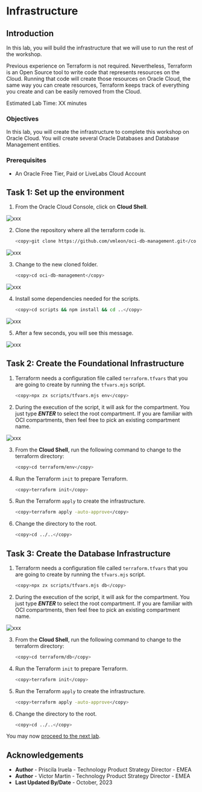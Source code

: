 # Infrastructure

## Introduction

In this lab, you will build the infrastructure that we will use to run the rest of the workshop.

Previous experience on Terraform is not required. Nevertheless, Terraform is an Open Source tool to write code that represents resources on the Cloud. Running that code will create those resources on Oracle Cloud, the same way you can create resources, Terraform keeps track of everything you create and can be easily removed from the Cloud.

Estimated Lab Time: XX minutes

### Objectives

In this lab, you will create the infrastructure to complete this workshop on Oracle Cloud. You will create several Oracle Databases and Database Management entities.

### Prerequisites

* An Oracle Free Tier, Paid or LiveLabs Cloud Account

## Task 1: Set up the environment

1. From the Oracle Cloud Console, click on **Cloud Shell**.

  ![xxx](images/xxx.png)

2. Clone the repository where all the terraform code is.

    ```bash
    <copy>git clone https://github.com/vmleon/oci-db-management.git</copy>
    ```

  ![xxx](images/xxx.png)

3. Change to the new cloned folder.

    ```bash
    <copy>cd oci-db-management</copy>
    ```

  ![xxx](images/xxx.png)

4. Install some dependencies needed for the scripts.


    ```bash
    <copy>cd scripts && npm install && cd ..</copy>
    ```

  ![xxx](images/xxx.png)

5. After a few seconds, you will see this message.

  ![xxx](images/xxx.png)

## Task 2: Create the Foundational Infrastructure

1. Terraform needs a configuration file called `terraform.tfvars` that you are going to create by running the `tfvars.mjs` script.

    ```bash
    <copy>npx zx scripts/tfvars.mjs env</copy>
    ```

2. During the execution of the script, it will ask for the compartment. You just type _**ENTER**_ to select the root compartment. If you are familiar with OCI compartments, then feel free to pick an existing compartment name.

  ![xxx](images/xxx.png)

3. From the **Cloud Shell**, run the following command to change to the terraform directory:

    ```bash
    <copy>cd terraform/env</copy>
    ```

4. Run the Terraform `init` to prepare Terraform.

    ```bash
    <copy>terraform init</copy>
    ```

5. Run the Terraform `apply` to create the infrastructure.

    ```bash
    <copy>terraform apply -auto-approve</copy>
    ```

6. Change the directory to the root.

    ```bash
    <copy>cd ../..</copy>
    ```

## Task 3: Create the Database Infrastructure

1. Terraform needs a configuration file called `terraform.tfvars` that you are going to create by running the `tfvars.mjs` script.

    ```bash
    <copy>npx zx scripts/tfvars.mjs db</copy>
    ```

2. During the execution of the script, it will ask for the compartment. You just type _**ENTER**_ to select the root compartment. If you are familiar with OCI compartments, then feel free to pick an existing compartment name.

  ![xxx](images/xxx.png)

3. From the **Cloud Shell**, run the following command to change to the terraform directory:

    ```bash
    <copy>cd terraform/db</copy>
    ```

4. Run the Terraform `init` to prepare Terraform.

    ```bash
    <copy>terraform init</copy>
    ```

5. Run the Terraform `apply` to create the infrastructure.

    ```bash
    <copy>terraform apply -auto-approve</copy>
    ```

6. Change the directory to the root.

    ```bash
    <copy>cd ../..</copy>
    ```

You may now [proceed to the next lab](#next).

## Acknowledgements

* **Author** - Priscila Iruela - Technology Product Strategy Director - EMEA
* **Author** - Victor Martin - Technology Product Strategy Director - EMEA
* **Last Updated By/Date** - October, 2023
